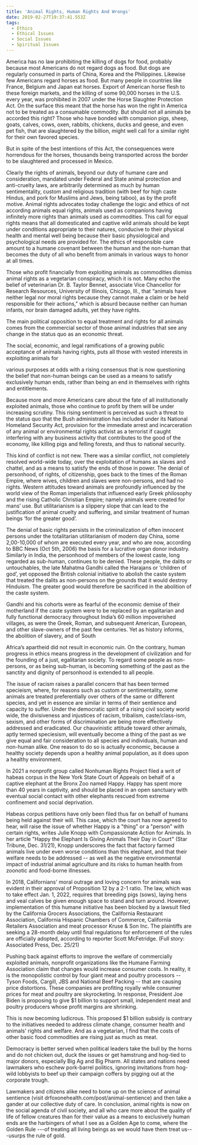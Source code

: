 ```yaml
---
title: 'Animal Rights, Human Rights And Wrongs'
date: 2019-02-27T19:37:41.553Z
tags:
  - Ethics
  - Ethical Issues
  - Social Issues
  - Spiritual Issues
---
```

America has no law prohibiting the killing of dogs for food, probably because most Americans do not regard dogs as food. But dogs are regularly consumed in parts of China, Korea and the Philippines. Likewise few Americans regard horses as food. But many people in countries like France, Belgium and Japan eat horses. Export of American horse flesh to these foreign markets, and the killing of some 90,000 horses in the U.S. every year, was prohibited in 2007 under the Horse Slaughter Protection Act. On the surface this meant that the horse has won the right in America not to be treated as a consumable commodity. But should not all animals be accorded this right? Those who have bonded with companion pigs, sheep, goats, calves, cows, oxen, rabbits, chickens, ducks and geese, and even pet fish, that are slaughtered by the billion, might well call for a similar right for their own favored species.

 But in spite of the best intentions of this Act, the consequences were horrendous for the horses, thousands being transported across the border to be slaughtered and processed in Mexico.

 Clearly the rights of animals, beyond our duty of humane care and consideration, mandated under Federal and State animal protection and anti-cruelty laws, are arbitrarily determined  as much by human sentimentality, custom and religious tradition (with beef for high caste Hindus, and pork for Muslims and Jews, being taboo), as by the profit motive. Animal rights advocates today challenge the logic and ethics of not according animals equal rights, animals used as companions having infinitely more rights than animals used as commodities. This call for equal rights means that all domesticated and captive wild animals should be kept under conditions appropriate to their natures, conducive to their physical health and mental well being because their basic physiological and psychological needs are provided for. The ethics of responsible care amount to a humane covenant  between the human and the non-human that becomes the duty of all who benefit from animals in various ways to honor at all times.

   Those who profit financially from exploiting animals as commodities dismiss animal rights as a vegetarian conspiracy, which it is not. Many echo the belief of veterinarian Dr. B. Taylor Bennet, associate Vice Chancellor for Research Resources, University of Illinois, Chicago, Ill., that “animals have neither legal nor moral rights because they cannot make a claim or be held responsible for their actions,” which is absurd because neither can human infants, nor brain damaged adults, yet they have rights.

   The main political opposition to equal treatment and rights for all animals comes from the commercial sector of those animal industries that see any change in the status quo as an economic threat.

   The social, economic, and legal ramifications of a growing public acceptance of animals having rights, puts all those with vested interests in exploiting animals for

various purposes at odds with a rising consensus that is now questioning the belief that non-human beings can be used as a means to satisfy exclusively human ends, rather than being an end in themselves with rights and entitlements.

Because more and more Americans care about the fate of all institutionally exploited animals, those who continue to profit by them will be under increasing scrutiny. This rising sentiment is perceived as such a threat to the status quo that the Bush administration has included under its National Homeland Security Act, provision for the immediate arrest and incarceration of any animal or environmental rights activist as a terrorist if caught interfering with any business activity that contributes to the good of the economy, like killing pigs and felling forests, and thus to national security.

   This kind of conflict is not new. There was a similar conflict, not completely resolved world-wide today, over the exploitation of humans as slaves and chattel, and as a means to satisfy the ends of those in power. The denial of personhood, of rights, of citizenship, goes back to the times of the Roman Empire, where wives, children and slaves were non-persons, and had no rights. Western attitudes toward animals are profoundly influenced by the world view of the Roman imperialists that influenced early Greek philosophy and the rising Catholic Christian Empire; namely animals were created for mans’ use. But utilitarianism is a slippery slope that can lead to the justification of animal cruelty and suffering, and similar treatment of human beings ‘for the greater good’.

   The denial of basic rights persists in the criminalization of often innocent persons under the totalitarian utilitarianism of modern day China, some 2,00-10,000 of whom are executed every year, and who are now, according to BBC News (Oct 5th, 2006) the basis for a lucrative organ donor industry. Similarly in India, the personhood of members of the lowest caste, long regarded as sub-human, continues to be denied. These people, the dalits or untouchables, the late Mahatma Gandhi called the Harajans or ‘children of god’, yet opposed the British colonial initiative to abolish the caste system that treated the dalits as non-persons on the grounds that it would destroy Hinduism. The greater good would therefore be sacrificed in the abolition of the caste system.

Gandhi and his cohorts were as fearful of  the economic demise of their motherland if the caste system were to be replaced by an egalitarian and fully functional democracy throughout India’s 60 million impoverished villages, as were the Greek, Roman, and subsequent American, European, and other slave-owners of the past few centuries. Yet as history informs, the abolition of slavery, and of South   

Africa’s apartheid did not result in economic ruin. On the contrary, human progress in ethics means progress in the development of civilization and for the founding of a just, egalitarian society. To regard some people as non-persons, or as being sub-human, is becoming something of the past as the sanctity and dignity of personhood is extended to all people.

   The issue of racism raises a parallel concern that has been termed specieism, where, for reasons such as custom or sentimentality, some animals are treated preferentially over others of the same or different species, and yet in essence are similar in terms of their sentience and capacity to suffer. Under the democratic spirit of a rising civil society world wide, the divisiveness and injustices of racism, tribalism, caste/class-ism, sexism, and other forms of discrimination are being more effectively addressed and eradicated. Our chauvinistic attitude toward other animals, aptly termed speciesism, will eventually become a thing of the past as we give equal and fair consideration to all species and individuals, human and non-human alike. One reason to do so is actually economic, because a healthy society depends upon a healthy animal population, as it does upon a healthy environment.

In 2021 a nonprofit group called Nonhuman Rights Project filed a writ of habeas corpus in the New York State Court of Appeals on behalf of a captive elephant at the Bronx Zoo named Happy. Happy has spent more than 40 years in captivity, and should be placed in an open sanctuary with eventual social contact with other elephants rescued from extreme confinement and social deprivation.



Habeas corpus petitions have only been filed thus far on behalf of humans being held against their will. This case, which the court has now agreed to hear, will raise the issue of whether Happy is a "thing" or a "person" with certain rights, writes Julie Knopp with Compassionate Action for Animals. In her article "Happy the Elephant Is Giving Animals Their Day in Court" (Star Tribune, Dec. 31/21), Knopp underscores the fact that factory farmed animals live under even worse conditions than this elephant, and that their welfare needs to be addressed -- as well as the negative environmental impact of industrial animal agriculture and its risks to human health from zoonotic and food-borne illnesses.



In 2018, Californians' moral outrage and loving concern for animals was evident in their approval of Proposition 12 by a 2-1 ratio. The law, which was to take effect Jan. 1, 2022, requires that breeding pigs (sows), laying hens and veal calves be given enough space to stand and turn around. However, implementation of this humane initiative has been blocked by a lawsuit filed by the California Grocers Associations, the California Restaurant Association, California Hispanic Chambers of Commerce, California Retailers Association and meat processor Kruse & Son Inc. The plaintiffs are seeking a 28-month delay until final regulations for enforcement of the rules are officially adopted, according to reporter Scott McFetridge. (Full story: Associated Press, Dec. 25/21)



Pushing back against efforts to improve the welfare of commercially exploited animals, nonprofit organizations like the Humane Farming Association claim that changes would increase consumer costs. In reality, it is the monopolistic control by four giant meat and poultry processors -- Tyson Foods, Cargill, JBS and National Beef Packing -- that are causing price distortions. These companies are profiting royally while consumer prices for meat and poultry are skyrocketing. In response, President Joe Biden is proposing to give $1 billion to support small, independent meat and poultry producers whose profit margins are shrinking.

This is now becoming ludicrous. This proposed $1 billion subsidy is contrary to the initiatives needed to address climate change, consumer health and animals' rights and welfare. And as a vegetarian, I find that the costs of other basic food commodities are rising just as much as meat.



Democracy is better served when political leaders take the bull by the horns and do not chicken out, duck the issues or get hamstrung and hog-tied to major donors, especially Big Ag and Big Pharm. All states and nations need lawmakers who eschew pork-barrel politics, ignoring invitations from hog-wild lobbyists to beef up their campaign coffers by pigging out at the corporate trough.



Lawmakers and citizens alike need to bone up on the science of animal sentience (visit drfoxonehealth.com/post/animal-sentience) and then take a gander at our collective duty of care. 
In conclusion, animal rights is now on the social agenda of civil society, and all who care more about the quality of life of fellow creatures than for their value as a means to exclusively human ends are the harbingers of what I see as a Golden Age to come, where the Golden Rule ---of treating all living beings as we would have them treat us---usurps the rule of gold.
